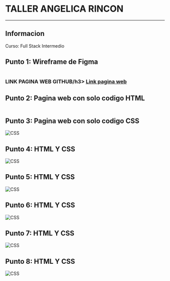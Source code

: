 <h1>TALLER ANGELICA RINCON</h1>
<hr>

<h2>Informacion</h2>
<p>Curso: Full Stack Intermedio</p>
<h2>Punto 1: Wireframe de Figma</h2>
<img src="./images/DISEÑO_FIGMA.png" alt=""html>

<h3>LINK PAGINA WEB GITHUB/h3>
<a href="" target="blank">Link pagina web</a>

<h2>Punto 2: Pagina web con solo codigo HTML</h2>
<img src="./images/sitioHTML.png" alt=""html>

<h2>Punto 3: Pagina web con solo codigo CSS</h2>
<img src="./images/SitioCSS.png" alt="CSS">

<h2>Punto 4: HTML Y CSS</h2>
<img src="./images/punto-4.png" alt="CSS">

<h2>Punto 5: HTML Y CSS</h2>
<img src="./images/punto-5.png" alt="CSS">

<h2>Punto 6: HTML Y CSS</h2>
<img src="./images/punto-6.png" alt="CSS">

<h2>Punto 7: HTML Y CSS</h2>
<img src="./images/punto7-8.png" alt="CSS">

<h2>Punto 8: HTML Y CSS</h2>
<img src="./images/PUNTO-9.png" alt="CSS">